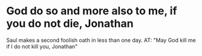 # God do so and more also to me, if you do not die, Jonathan

Saul makes a second foolish oath in less than one day. AT: "May God kill me if I do not kill you, Jonathan"

